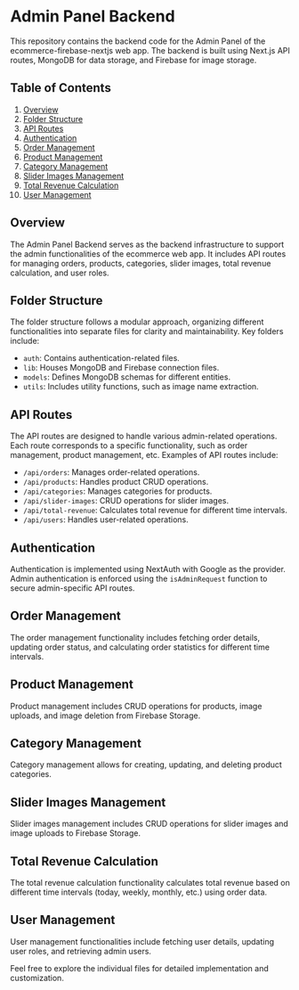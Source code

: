# Admin Panel Backend

This repository contains the backend code for the Admin Panel of the ecommerce-firebase-nextjs web app. The backend is built using Next.js API routes, MongoDB for data storage, and Firebase for image storage.

## Table of Contents

1. [Overview](#overview)
2. [Folder Structure](#folder-structure)
3. [API Routes](#api-routes)
4. [Authentication](#authentication)
5. [Order Management](#order-management)
6. [Product Management](#product-management)
7. [Category Management](#category-management)
8. [Slider Images Management](#slider-images-management)
9. [Total Revenue Calculation](#total-revenue-calculation)
10. [User Management](#user-management)

## Overview

The Admin Panel Backend serves as the backend infrastructure to support the admin functionalities of the ecommerce web app. It includes API routes for managing orders, products, categories, slider images, total revenue calculation, and user roles.

## Folder Structure

The folder structure follows a modular approach, organizing different functionalities into separate files for clarity and maintainability. Key folders include:

- `auth`: Contains authentication-related files.
- `lib`: Houses MongoDB and Firebase connection files.
- `models`: Defines MongoDB schemas for different entities.
- `utils`: Includes utility functions, such as image name extraction.

## API Routes

The API routes are designed to handle various admin-related operations. Each route corresponds to a specific functionality, such as order management, product management, etc. Examples of API routes include:

- `/api/orders`: Manages order-related operations.
- `/api/products`: Handles product CRUD operations.
- `/api/categories`: Manages categories for products.
- `/api/slider-images`: CRUD operations for slider images.
- `/api/total-revenue`: Calculates total revenue for different time intervals.
- `/api/users`: Handles user-related operations.

## Authentication

Authentication is implemented using NextAuth with Google as the provider. Admin authentication is enforced using the `isAdminRequest` function to secure admin-specific API routes.

## Order Management

The order management functionality includes fetching order details, updating order status, and calculating order statistics for different time intervals.

## Product Management

Product management includes CRUD operations for products, image uploads, and image deletion from Firebase Storage.

## Category Management

Category management allows for creating, updating, and deleting product categories.

## Slider Images Management

Slider images management includes CRUD operations for slider images and image uploads to Firebase Storage.

## Total Revenue Calculation

The total revenue calculation functionality calculates total revenue based on different time intervals (today, weekly, monthly, etc.) using order data.

## User Management

User management functionalities include fetching user details, updating user roles, and retrieving admin users.

Feel free to explore the individual files for detailed implementation and customization.
